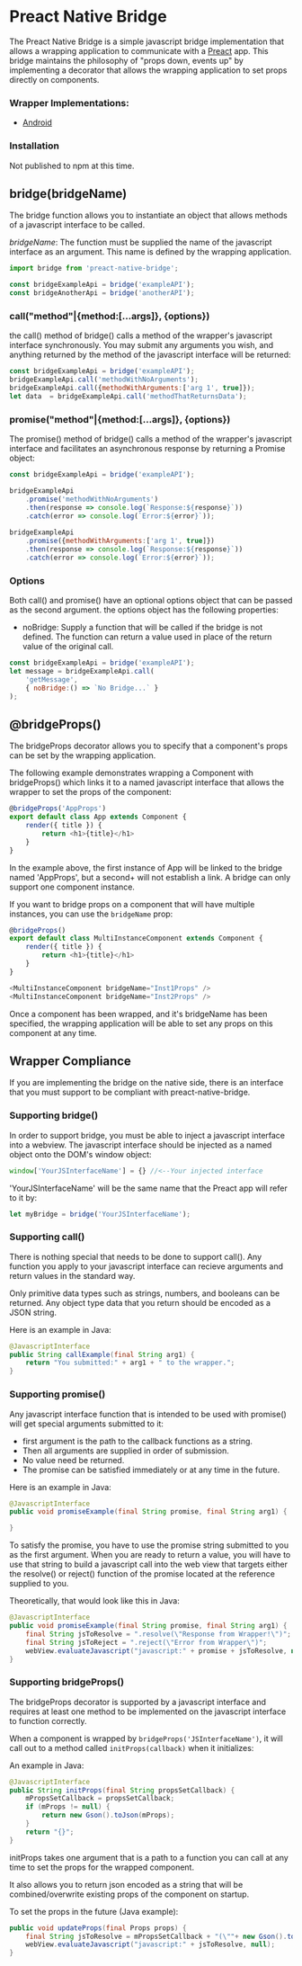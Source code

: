 # Preact Native Bridge

The Preact Native Bridge is a simple javascript bridge implementation that allows a wrapping application to communicate with a [Preact](https://preactjs.com/) app. This bridge maintains the philosophy of "props down, events up" by implementing a decorator that allows the wrapping application to set props directly on components.

### Wrapper Implementations:
* [Android](https://stash.corp.synacor.com/projects/SN/repos/preact-native-bridge-android/browse)

### Installation
Not published to npm at this time.

## bridge(bridgeName)

The bridge function allows you to instantiate an object that allows methods of a javascript interface to be called.

*bridgeName*: The function must be supplied the name of the javascript interface as an argument. This name is defined by the wrapping application.

```javascript
import bridge from 'preact-native-bridge';

const bridgeExampleApi = bridge('exampleAPI');
const bridgeAnotherApi = bridge('anotherAPI');
```


### call("method"|{method:[...args]}, {options})

the call() method of bridge() calls a method of the wrapper's javascript interface synchronously. You may submit any arguments you wish, and anything returned by the method of the javascript interface will be returned:

```javascript
const bridgeExampleApi = bridge('exampleAPI');
bridgeExampleApi.call('methodWithNoArguments');
bridgeExampleApi.call({methodWithArguments:['arg 1', true]});
let data  = bridgeExampleApi.call('methodThatReturnsData');
```

### promise("method"|{method:[...args]}, {options})

The promise() method of bridge() calls a method of the wrapper's javascript interface and facilitates an asynchronous response by returning a Promise object:

```javascript
const bridgeExampleApi = bridge('exampleAPI');

bridgeExampleApi
	.promise('methodWithNoArguments')
	.then(response => console.log(`Response:${response}`))
	.catch(error => console.log(`Error:${error}`));
	
bridgeExampleApi
	.promise({methodWithArguments:['arg 1', true]})
	.then(response => console.log(`Response:${response}`))
	.catch(error => console.log(`Error:${error}`));
```

### Options

Both call() and promise() have an optional options object that can be passed as the second argument. the options object has the following properties:

* noBridge: Supply a function that will be called if the bridge is not defined. The function can return a value used in place of the return value of the original call.

```javascript
const bridgeExampleApi = bridge('exampleAPI');
let message = bridgeExampleApi.call(
	'getMessage', 
	{ noBridge:() => `No Bridge...` }
);
```

## @bridgeProps()

The bridgeProps decorator allows you to specify that a component's props can be set by the wrapping application.

The following example demonstrates wrapping a Component with bridgeProps() which links it to a named javascript interface that allows the wrapper to set the props of the component:

```javascript
@bridgeProps('AppProps')
export default class App extends Component {
	render({ title }) {
		return <h1>{title}</h1>
	}
}
```
In the example above, the first instance of App will be linked to the bridge named 'AppProps', but a second+ will not establish a link. A bridge can only support one component instance. 

If you want to bridge props on a component that will have multiple instances, you can use the `bridgeName` prop:

```javascript
@bridgeProps()
export default class MultiInstanceComponent extends Component {
	render({ title }) {
		return <h1>{title}</h1>
	}
}

<MultiInstanceComponent bridgeName="Inst1Props" />
<MultiInstanceComponent bridgeName="Inst2Props" />
```

Once a component has been wrapped, and it's bridgeName has been specified, the wrapping application will be able to set any props on this component at any time.

## Wrapper Compliance

If you are implementing the bridge on the native side, there is an interface that you must support to be compliant with preact-native-bridge.


### Supporting bridge()

In order to support bridge, you must be able to inject a javascript interface into a webview. The javascript interface should be injected as a named object onto the DOM's window object:

```javascript
window['YourJSInterfaceName'] = {} //<--Your injected interface
``` 
'YourJSInterfaceName' will be the same name that the Preact app will refer to it by: 

```javascript
let myBridge = bridge('YourJSInterfaceName');
```

### Supporting call()

 There is nothing special that needs to be done to support call(). Any function you apply to your javascript interface can recieve arguments and return values in the standard way.
 
Only primitive data types such as strings, numbers, and booleans can be returned. Any object type data that you return should be encoded as a JSON string.

Here is an example in Java:

```java
@JavascriptInterface
public String callExample(final String arg1) {
	return "You submitted:" + arg1 + " to the wrapper.";
}
```


### Supporting promise()

Any javascript interface function that is intended to be used with promise() will get special arguments submitted to it:

* first argument is the path to the callback functions as a string.
* Then all arguments are supplied in order of submission.
* No value need be returned.
* The promise can be satisfied immediately or at any time in the future.

Here is an example in Java:

```java
@JavascriptInterface
public void promiseExample(final String promise, final String arg1) {

}
```

To satisfy the promise, you have to use the promise string submitted to you as the first argument. When you are ready to return a value, you will have to use that string to build a javascript call into the web view that targets either the resolve() or reject() function of the promise located at the reference supplied to you.

Theoretically, that would look like this in Java:

```java
@JavascriptInterface
public void promiseExample(final String promise, final String arg1) {
	final String jsToResolve = ".resolve(\"Response from Wrapper!\")";
	final String jsToReject = ".reject(\"Error from Wrapper\")";
	webView.evaluateJavascript("javascript:" + promise + jsToResolve, null);
}
```

### Supporting bridgeProps()

The bridgeProps decorator is supported by a javascript interface and requires at least one method to be implemented on the javascript interface to function correctly.

When a component is wrapped by `bridgeProps('JSInterfaceName')`, it will call out to a method called `initProps(callback)` when it initializes:

An example in Java:

```java
@JavascriptInterface
public String initProps(final String propsSetCallback) {
	mPropsSetCallback = propsSetCallback;
	if (mProps != null) {
		return new Gson().toJson(mProps);
	}
	return "{}";
}
```
initProps takes one argument that is a path to a function you can call at any time to set the props for the wrapped component. 

It also allows you to return json encoded as a string that will be combined/overwrite existing props of the component on startup.

To set the props in the future (Java example):

```java
public void updateProps(final Props props) {
	final String jsToResolve = mPropsSetCallback + "(\""+ new Gson().toJson(props) +"\")";
	webView.evaluateJavascript("javascript:" + jsToResolve, null);
}
```